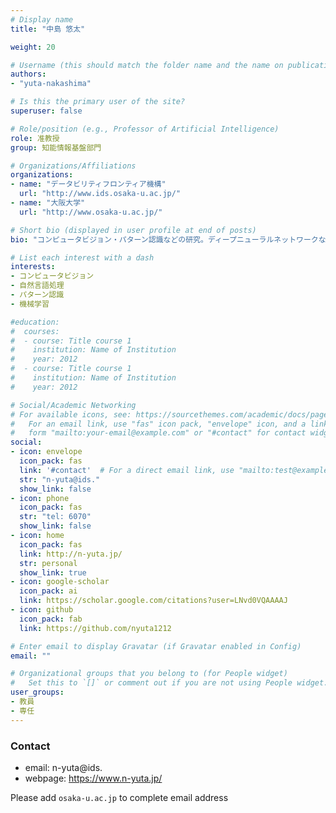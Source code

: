```yaml
---
# Display name
title: "中島 悠太"

weight: 20

# Username (this should match the folder name and the name on publications)
authors:
- "yuta-nakashima"

# Is this the primary user of the site?
superuser: false

# Role/position (e.g., Professor of Artificial Intelligence)
role: 准教授
group: 知能情報基盤部門

# Organizations/Affiliations
organizations:
- name: "データビリティフロンティア機構"
  url: "http://www.ids.osaka-u.ac.jp/"
- name: "大阪大学"
  url: "http://www.osaka-u.ac.jp/"

# Short bio (displayed in user profile at end of posts)
bio: "コンピュータビジョン・パターン認識などの研究。ディープニューラルネットワークなどを用いた画像・映像の認識・理解を主に、自然言語処理を援用した応用研究などに従事。"

# List each interest with a dash
interests:
- コンピュータビジョン
- 自然言語処理
- パターン認識
- 機械学習

#education:
#  courses:
#  - course: Title course 1
#    institution: Name of Institution
#    year: 2012
#  - course: Title course 1
#    institution: Name of Institution
#    year: 2012

# Social/Academic Networking
# For available icons, see: https://sourcethemes.com/academic/docs/page-builder/#icons
#   For an email link, use "fas" icon pack, "envelope" icon, and a link in the
#   form "mailto:your-email@example.com" or "#contact" for contact widget.
social:
- icon: envelope
  icon_pack: fas
  link: '#contact'  # For a direct email link, use "mailto:test@example.org".
  str: "n-yuta@ids."
  show_link: false
- icon: phone
  icon_pack: fas
  str: "tel: 6070"
  show_link: false
- icon: home
  icon_pack: fas
  link: http://n-yuta.jp/
  str: personal
  show_link: true
- icon: google-scholar
  icon_pack: ai
  link: https://scholar.google.com/citations?user=LNvd0VQAAAAJ
- icon: github
  icon_pack: fab
  link: https://github.com/nyuta1212

# Enter email to display Gravatar (if Gravatar enabled in Config)
email: ""

# Organizational groups that you belong to (for People widget)
#   Set this to `[]` or comment out if you are not using People widget.
user_groups:
- 教員
- 専任
---
```


### Contact
- email: n-yuta@ids.
- webpage: https://www.n-yuta.jp/

Please add `osaka-u.ac.jp` to complete email address